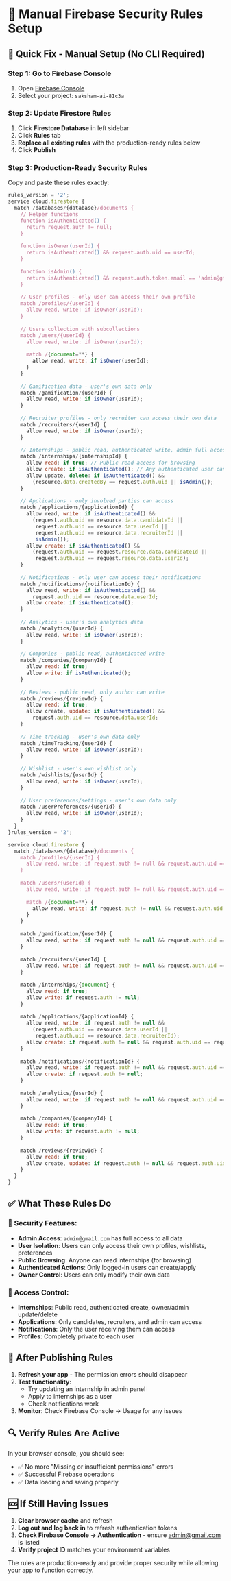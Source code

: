 # 🔧 Manual Firebase Security Rules Setup

## 🚨 Quick Fix - Manual Setup (No CLI Required)

### Step 1: Go to Firebase Console
1. Open [Firebase Console](https://console.firebase.google.com/)
2. Select your project: `saksham-ai-81c3a`

### Step 2: Update Firestore Rules
1. Click **Firestore Database** in left sidebar
2. Click **Rules** tab
3. **Replace all existing rules** with the production-ready rules below
4. Click **Publish**

### Step 3: Production-Ready Security Rules
Copy and paste these rules exactly:

```javascript
rules_version = '2';
service cloud.firestore {
  match /databases/{database}/documents {
    // Helper functions
    function isAuthenticated() {
      return request.auth != null;
    }
    
    function isOwner(userId) {
      return isAuthenticated() && request.auth.uid == userId;
    }
    
    function isAdmin() {
      return isAuthenticated() && request.auth.token.email == 'admin@gmail.com';
    }
    
    // User profiles - only user can access their own profile
    match /profiles/{userId} {
      allow read, write: if isOwner(userId);
    }
    
    // Users collection with subcollections
    match /users/{userId} {
      allow read, write: if isOwner(userId);
      
      match /{document=**} {
        allow read, write: if isOwner(userId);
      }
    }
    
    // Gamification data - user's own data only
    match /gamification/{userId} {
      allow read, write: if isOwner(userId);
    }
    
    // Recruiter profiles - only recruiter can access their own data
    match /recruiters/{userId} {
      allow read, write: if isOwner(userId);
    }
    
    // Internships - public read, authenticated write, admin full access
    match /internships/{internshipId} {
      allow read: if true; // Public read access for browsing
      allow create: if isAuthenticated(); // Any authenticated user can create
      allow update, delete: if isAuthenticated() && 
        (resource.data.createdBy == request.auth.uid || isAdmin());
    }
    
    // Applications - only involved parties can access
    match /applications/{applicationId} {
      allow read, write: if isAuthenticated() && 
        (request.auth.uid == resource.data.candidateId || 
         request.auth.uid == resource.data.userId ||
         request.auth.uid == resource.data.recruiterId ||
         isAdmin());
      allow create: if isAuthenticated() && 
        (request.auth.uid == request.resource.data.candidateId ||
         request.auth.uid == request.resource.data.userId);
    }
    
    // Notifications - only user can access their notifications
    match /notifications/{notificationId} {
      allow read, write: if isAuthenticated() && 
        request.auth.uid == resource.data.userId;
      allow create: if isAuthenticated();
    }
    
    // Analytics - user's own analytics data
    match /analytics/{userId} {
      allow read, write: if isOwner(userId);
    }
    
    // Companies - public read, authenticated write
    match /companies/{companyId} {
      allow read: if true;
      allow write: if isAuthenticated();
    }
    
    // Reviews - public read, only author can write
    match /reviews/{reviewId} {
      allow read: if true;
      allow create, update: if isAuthenticated() && 
        request.auth.uid == resource.data.userId;
    }
    
    // Time tracking - user's own data only
    match /timeTracking/{userId} {
      allow read, write: if isOwner(userId);
    }
    
    // Wishlist - user's own wishlist only
    match /wishlists/{userId} {
      allow read, write: if isOwner(userId);
    }
    
    // User preferences/settings - user's own data only
    match /userPreferences/{userId} {
      allow read, write: if isOwner(userId);
    }
  }
}rules_version = '2';

service cloud.firestore {
  match /databases/{database}/documents {
    match /profiles/{userId} {
      allow read, write: if request.auth != null && request.auth.uid == userId;
    }
    
    match /users/{userId} {
      allow read, write: if request.auth != null && request.auth.uid == userId;
      
      match /{document=**} {
        allow read, write: if request.auth != null && request.auth.uid == userId;
      }
    }
    
    match /gamification/{userId} {
      allow read, write: if request.auth != null && request.auth.uid == userId;
    }
    
    match /recruiters/{userId} {
      allow read, write: if request.auth != null && request.auth.uid == userId;
    }
    
    match /internships/{document} {
      allow read: if true;
      allow write: if request.auth != null;
    }
    
    match /applications/{applicationId} {
      allow read, write: if request.auth != null && 
        (request.auth.uid == resource.data.userId || 
         request.auth.uid == resource.data.recruiterId);
      allow create: if request.auth != null && request.auth.uid == request.resource.data.userId;
    }
    
    match /notifications/{notificationId} {
      allow read, write: if request.auth != null && request.auth.uid == resource.data.userId;
      allow create: if request.auth != null;
    }
    
    match /analytics/{userId} {
      allow read, write: if request.auth != null && request.auth.uid == userId;
    }
    
    match /companies/{companyId} {
      allow read: if true;
      allow write: if request.auth != null;
    }
    
    match /reviews/{reviewId} {
      allow read: if true;
      allow create, update: if request.auth != null && request.auth.uid == resource.data.userId;
    }
  }
}

```

## ✅ What These Rules Do

### 🔐 Security Features:
- **Admin Access**: `admin@gmail.com` has full access to all data
- **User Isolation**: Users can only access their own profiles, wishlists, preferences
- **Public Browsing**: Anyone can read internships (for browsing)
- **Authenticated Actions**: Only logged-in users can create/apply
- **Owner Control**: Users can only modify their own data

### 🎯 Access Control:
- **Internships**: Public read, authenticated create, owner/admin update/delete
- **Applications**: Only candidates, recruiters, and admin can access
- **Notifications**: Only the user receiving them can access
- **Profiles**: Completely private to each user

## 🚀 After Publishing Rules

1. **Refresh your app** - The permission errors should disappear
2. **Test functionality**:
   - Try updating an internship in admin panel
   - Apply to internships as a user
   - Check notifications work
3. **Monitor**: Check Firebase Console → Usage for any issues

## 🔍 Verify Rules Are Active

In your browser console, you should see:
- ✅ No more "Missing or insufficient permissions" errors
- ✅ Successful Firebase operations
- ✅ Data loading and saving properly

## 🆘 If Still Having Issues

1. **Clear browser cache** and refresh
2. **Log out and log back in** to refresh authentication tokens
3. **Check Firebase Console → Authentication** - ensure admin@gmail.com is listed
4. **Verify project ID** matches your environment variables

The rules are production-ready and provide proper security while allowing your app to function correctly.